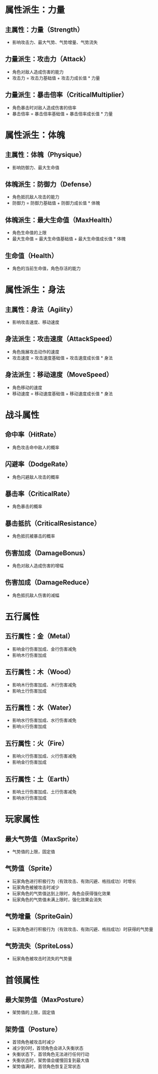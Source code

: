 # 属性派生：力量

## 主属性：力量（Strength）
- 影响攻击力、最大气势、气势增量、气势流失

## 力量派生：攻击力（Attack）
- 角色对敌人造成伤害的能力
- 攻击力 = 攻击力基础值 + 攻击力成长值 * 力量

## 力量派生：暴击倍率（CriticalMultiplier）
- 角色暴击时对敌人造成伤害的倍率
- 暴击倍率 = 暴击倍率基础值 + 暴击倍率成长值 * 力量

# 属性派生：体魄

## 主属性：体魄（Physique）
- 影响防御力、最大生命值

## 体魄派生：防御力（Defense）
- 角色抵抗敌人攻击的能力
- 防御力 = 防御力基础值 + 防御力成长值 * 体魄

## 体魄派生：最大生命值（MaxHealth）
- 角色生命值的上限
- 最大生命值 = 最大生命值基础值 + 最大生命值成长值 * 体魄

## 生命值（Health）
- 角色的当前生命值，角色存活的能力

# 属性派生：身法

## 主属性：身法（Agility）
- 影响攻击速度、移动速度

## 身法派生：攻击速度（AttackSpeed）
- 角色施展攻击动作的速度
- 攻击速度 = 攻击速度基础值 + 攻击速度成长值 * 身法

## 身法派生：移动速度（MoveSpeed）
- 角色移动的速度
- 移动速度 = 移动速度基础值 + 移动速度成长值 * 身法

# 战斗属性

## 命中率（HitRate）
- 角色攻击命中敌人的概率

## 闪避率（DodgeRate）
- 角色闪避敌人攻击的概率

## 暴击率（CriticalRate）
- 角色暴击的概率

## 暴击抵抗（CriticalResistance）
- 角色抵抗被暴击的概率

## 伤害加成（DamageBonus）
- 角色对敌人造成伤害的增幅

## 伤害加成（DamageReduce）
- 角色抵抗敌人伤害的减幅

# 五行属性

## 五行属性：金（Metal）
- 影响金行伤害加成、金行伤害减免
- 影响木行伤害加成

## 五行属性：木（Wood）
- 影响木行伤害加成、木行伤害减免
- 影响土行伤害加成

## 五行属性：水（Water）
- 影响水行伤害加成、水行伤害减免
- 影响火行伤害加成

## 五行属性：火（Fire）
- 影响火行伤害加成、火行伤害减免
- 影响金行伤害加成

## 五行属性：土（Earth）
- 影响土行伤害加成、土行伤害减免
- 影响水行伤害加成

# 玩家属性

## 最大气势值（MaxSprite）
- 气势值的上限，固定值

## 气势值（Sprite）
- 玩家角色进行积极行为（有效攻击、有效闪避、格挡成功）时增长
- 玩家角色被被攻击时减少
- 玩家角色的气势值达到上限时，角色会获得强化效果
- 玩家角色的气势值未满上限时，强化效果会消失

## 气势增量（SpriteGain）
- 玩家角色进行积极行为（有效攻击、有效闪避、格挡成功）时获得的气势量

## 气势流失（SpriteLoss）
- 玩家角色被攻击时流失的气势量

# 首领属性

## 最大架势值（MaxPosture）
- 架势值的上限，固定值

## 架势值（Posture）
- 首领角色被攻击时减少
- 减少到0时，首领角色会进入失衡状态
- 失衡状态下，首领角色无法进行任何行动
- 失衡状态时，架势值会缓慢回复到最大值
- 架势值满时，首领角色恢复正常状态

